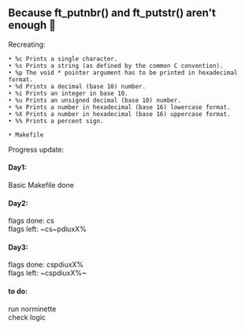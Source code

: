 ## Because ft_putnbr() and ft_putstr() aren't enough :triumph:

Recreating:
````
• %c Prints a single character.
• %s Prints a string (as defined by the common C convention).
• %p The void * pointer argument has to be printed in hexadecimal format.
• %d Prints a decimal (base 10) number.
• %i Prints an integer in base 10.
• %u Prints an unsigned decimal (base 10) number.
• %x Prints a number in hexadecimal (base 16) lowercase format.
• %X Prints a number in hexadecimal (base 16) uppercase format.
• %% Prints a percent sign.

• Makefile
````
Progress update:  
#### Day1:  
Basic Makefile done  

#### Day2:  
flags done: cs  
flags left: ~cs~pdiuxX%

#### Day3:  
flags done: cspdiuxX%  
flags left: ~cspdiuxX%~

#### to do: 
run norminette  
check logic
